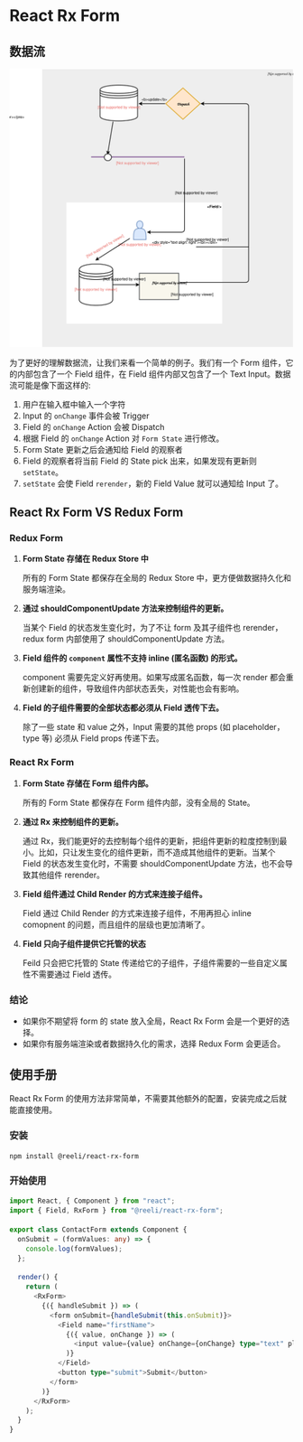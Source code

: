 # React Rx Form

## 数据流

![rx-form-flow](./docs/rx-form-flow.svg)

为了更好的理解数据流，让我们来看一个简单的例子。我们有一个 Form 组件，它的内部包含了一个 Field 组件，在 Field 组件内部又包含了一个 Text Input。数据流可能是像下面这样的:

1. 用户在输入框中输入一个字符
2. Input 的 `onChange` 事件会被 Trigger
3. Field 的 `onChange` Action 会被 Dispatch
4. 根据 Field 的 `onChange` Action 对 `Form State` 进行修改。
5. Form State 更新之后会通知给 Field 的观察者
6. Field 的观察者将当前 Field 的 State pick 出来，如果发现有更新则 `setState`。
7. `setState` 会使 Field `rerender`，新的 Field Value 就可以通知给 Input 了。

## React Rx Form VS Redux Form

### Redux Form

1. **Form State 存储在 Redux Store 中**

   所有的 Form State 都保存在全局的 Redux Store 中，更方便做数据持久化和服务端渲染。

2. **通过 shouldComponentUpdate 方法来控制组件的更新。**

   当某个 Field 的状态发生变化时，为了不让 form 及其子组件也 rerender，redux form 内部使用了 shouldComponentUpdate 方法。

3. **Field 组件的 `component` 属性不支持 inline (匿名函数) 的形式。**

   component 需要先定义好再使用。如果写成匿名函数，每一次 render 都会重新创建新的组件，导致组件内部状态丢失，对性能也会有影响。

4. **Field 的子组件需要的全部状态都必须从 Field 透传下去。**

   除了一些 state 和 value 之外，Input 需要的其他 props (如 placeholder，type 等) 必须从 Field props 传递下去。

### React Rx Form

1. **Form State 存储在 Form 组件内部。**

   所有的 Form State 都保存在 Form 组件内部，没有全局的 State。

2. **通过 Rx 来控制组件的更新。**

   通过 Rx，我们能更好的去控制每个组件的更新，把组件更新的粒度控制到最小。比如，只让发生变化的组件更新，而不造成其他组件的更新。当某个 Field 的状态发生变化时，不需要 shouldComponentUpdate 方法，也不会导致其他组件 rerender。

3. **Field 组件通过 Child Render 的方式来连接子组件。**

   Field 通过 Child Render 的方式来连接子组件，不用再担心 inline comopnent 的问题，而且组件的层级也更加清晰了。

4. **Field 只向子组件提供它托管的状态**

   Feild 只会把它托管的 State 传递给它的子组件，子组件需要的一些自定义属性不需要通过 Field 透传。

### 结论

- 如果你不期望将 form 的 state 放入全局，React Rx Form 会是一个更好的选择。
- 如果你有服务端渲染或者数据持久化的需求，选择 Redux Form 会更适合。

## 使用手册

React Rx Form 的使用方法非常简单，不需要其他额外的配置，安装完成之后就能直接使用。

### 安装

`npm install @reeli/react-rx-form`

### 开始使用

```ts
import React, { Component } from "react";
import { Field, RxForm } from "@reeli/react-rx-form";

export class ContactForm extends Component {
  onSubmit = (formValues: any) => {
    console.log(formValues);
  };

  render() {
    return (
      <RxForm>
        {({ handleSubmit }) => (
          <form onSubmit={handleSubmit(this.onSubmit)}>
            <Field name="firstName">
              {({ value, onChange }) => (
                <input value={value} onChange={onChange} type="text" placeholder="First Name" />
              )}
            </Field>
            <button type="submit">Submit</button>
          </form>
        )}
      </RxForm>
    );
  }
}
```
